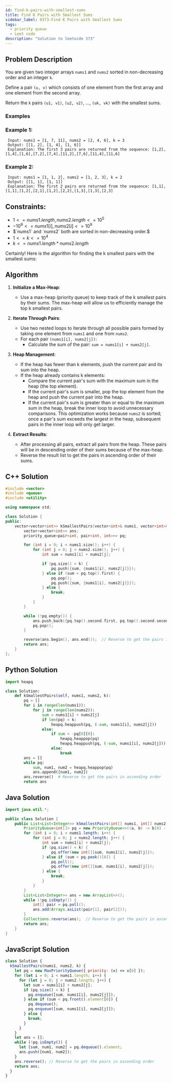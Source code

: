 ```yaml
---
id: find-k-pairs-with-smallest-sums
title: Find K Pairs with Smallest Sums
sidebar_label: 0373-Find K Pairs with Smallest Sums
tags:
  - priority queue
  - Leet code
description: "Solution to leetocde 373"
---
```


## Problem Description

You are given two integer arrays `nums1` and `nums2` sorted in non-decreasing order and an integer `k`.

Define a pair `(u, v)` which consists of one element from the first array and one element from the second array.

Return the `k` pairs `(u1, v1)`, `(u2, v2)`, ..., `(uk, vk)` with the smallest sums.

### Examples

### Example 1:

```
 Input: nums1 = [1, 7, 11], nums2 = [2, 4, 6], k = 3
 Output: [[1, 2], [1, 4], [1, 6]]
 Explanation: The first 3 pairs are returned from the sequence: [1,2],[1,4],[1,6],[7,2],[7,4],[11,2],[7,6],[11,4],[11,6]
```

### Example 2:

```
 Input: nums1 = [1, 1, 2], nums2 = [1, 2, 3], k = 2
 Output: [[1, 1], [1, 1]]
 Explanation: The first 2 pairs are returned from the sequence: [1,1],[1,1],[1,2],[2,1],[1,2],[2,2],[1,3],[1,3],[2,3]
```

## Constraints:

- $1 <= nums1.length, nums2.length <= 10^5$
- $-10^9 <= nums1[i], nums2[i] <= 10^9$
- $`nums1` and `nums2` both are sorted in non-decreasing order.$
- $1 <= k <= 10^4$
- $k <= nums1.length * nums2.length$

Certainly! Here is the algorithm for finding the k smallest pairs with the smallest sums:

## Algorithm

1. **Initialize a Max-Heap**:

   - Use a max-heap (priority queue) to keep track of the k smallest pairs by their sums. The max-heap will allow us to efficiently manage the top k smallest pairs.

2. **Iterate Through Pairs**:

   - Use two nested loops to iterate through all possible pairs formed by taking one element from `nums1` and one from `nums2`.
   - For each pair `(nums1[i], nums2[j])`:
     - Calculate the sum of the pair: `sum = nums1[i] + nums2[j]`.

3. **Heap Management**:

   - If the heap has fewer than k elements, push the current pair and its sum into the heap.
   - If the heap already contains k elements:
     - Compare the current pair's sum with the maximum sum in the heap (the top element).
     - If the current pair's sum is smaller, pop the top element from the heap and push the current pair into the heap.
     - If the current pair's sum is greater than or equal to the maximum sum in the heap, break the inner loop to avoid unnecessary comparisons. This optimization works because `nums2` is sorted; once a pair's sum exceeds the largest in the heap, subsequent pairs in the inner loop will only get larger.

4. **Extract Results**:
   - After processing all pairs, extract all pairs from the heap. These pairs will be in descending order of their sums because of the max-heap.
   - Reverse the result list to get the pairs in ascending order of their sums.

## C++ Solution

```cpp
#include <vector>
#include <queue>
#include <utility>

using namespace std;

class Solution {
public:
    vector<vector<int>> kSmallestPairs(vector<int>& nums1, vector<int>& nums2, int k) {
        vector<vector<int>> ans;
        priority_queue<pair<int, pair<int, int>>> pq;

        for (int i = 0; i < nums1.size(); i++) {
            for (int j = 0; j < nums2.size(); j++) {
                int sum = nums1[i] + nums2[j];

                if (pq.size() < k) {
                    pq.push({sum, {nums1[i], nums2[j]}});
                } else if (sum < pq.top().first) {
                    pq.pop();
                    pq.push({sum, {nums1[i], nums2[j]}});
                } else {
                    break;
                }
            }
        }

        while (!pq.empty()) {
            ans.push_back({pq.top().second.first, pq.top().second.second});
            pq.pop();
        }

        reverse(ans.begin(), ans.end());  // Reverse to get the pairs in ascending order.
        return ans;
    }
};
```

## Python Solution

```python
import heapq

class Solution:
    def kSmallestPairs(self, nums1, nums2, k):
        pq = []
        for i in range(len(nums1)):
            for j in range(len(nums2)):
                sum = nums1[i] + nums2[j]
                if len(pq) < k:
                    heapq.heappush(pq, (-sum, nums1[i], nums2[j]))
                else:
                    if sum < -pq[0][0]:
                        heapq.heappop(pq)
                        heapq.heappush(pq, (-sum, nums1[i], nums2[j]))
                    else:
                        break
        ans = []
        while pq:
            sum, num1, num2 = heapq.heappop(pq)
            ans.append([num1, num2])
        ans.reverse()  # Reverse to get the pairs in ascending order
        return ans
```

## Java Solution

```java
import java.util.*;

public class Solution {
    public List<List<Integer>> kSmallestPairs(int[] nums1, int[] nums2, int k) {
        PriorityQueue<int[]> pq = new PriorityQueue<>((a, b) -> b[0] - a[0]);
        for (int i = 0; i < nums1.length; i++) {
            for (int j = 0; j < nums2.length; j++) {
                int sum = nums1[i] + nums2[j];
                if (pq.size() < k) {
                    pq.offer(new int[]{sum, nums1[i], nums2[j]});
                } else if (sum < pq.peek()[0]) {
                    pq.poll();
                    pq.offer(new int[]{sum, nums1[i], nums2[j]});
                } else {
                    break;
                }
            }
        }
        List<List<Integer>> ans = new ArrayList<>();
        while (!pq.isEmpty()) {
            int[] pair = pq.poll();
            ans.add(Arrays.asList(pair[1], pair[2]));
        }
        Collections.reverse(ans);  // Reverse to get the pairs in ascending order
        return ans;
    }
}
```

## JavaScript Solution

```javascript
class Solution {
  kSmallestPairs(nums1, nums2, k) {
    let pq = new MaxPriorityQueue({ priority: (x) => x[0] });
    for (let i = 0; i < nums1.length; i++) {
      for (let j = 0; j < nums2.length; j++) {
        let sum = nums1[i] + nums2[j];
        if (pq.size() < k) {
          pq.enqueue([sum, nums1[i], nums2[j]]);
        } else if (sum < pq.front().element[0]) {
          pq.dequeue();
          pq.enqueue([sum, nums1[i], nums2[j]]);
        } else {
          break;
        }
      }
    }
    let ans = [];
    while (!pq.isEmpty()) {
      let [sum, num1, num2] = pq.dequeue().element;
      ans.push([num1, num2]);
    }
    ans.reverse(); // Reverse to get the pairs in ascending order
    return ans;
  }
}
```

```

```
